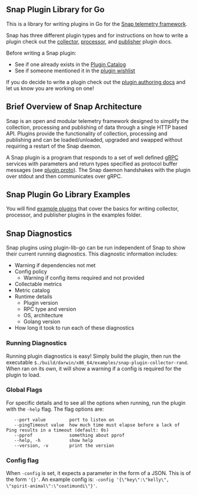 ## Snap Plugin Library for Go

This is a library for writing plugins in Go for the [Snap telemetry framework](https://github.com/intelsdi-x/snap). 

Snap has three different plugin types and for instructions on how to write a plugin check out the [collector](/examples/snap-plugin-collector-rand/README.md), [processor](examples/snap-plugin-processor-reverse/README.md), and [publisher](examples/snap-plugin-publisher-file/README.md) plugin docs.

Before writing a Snap plugin:

* See if one already exists in the [Plugin Catalog](https://github.com/intelsdi-x/snap/blob/master/docs/PLUGIN_CATALOG.md) 
* See if someone mentioned it in the [plugin wishlist](https://github.com/intelsdi-x/snap/blob/master/docs/PLUGIN_CATALOG.md#wishlist)

If you do decide to write a plugin check out the [plugin authoring docs](https://github.com/intelsdi-x/snap/blob/master/docs/PLUGIN_AUTHORING.md#plugin-authoring) and let us know you are working on one!

## Brief Overview of Snap Architecture

Snap is an open and modular telemetry framework designed to simplify the collection, processing and publishing of data through a single HTTP based API. Plugins provide the functionality of collection, processing and publishing and can be loaded/unloaded, upgraded and swapped without requiring a restart of the Snap daemon.

A Snap plugin is a program that responds to a set of well defined [gRPC](http://www.grpc.io/) services with parameters and return types specified as protocol buffer messages (see [plugin.proto](https://github.com/intelsdi-x/snap/blob/master/control/plugin/rpc/plugin.proto)). The Snap daemon handshakes with the plugin over stdout and then communicates over gRPC.


## Snap Plugin Go Library Examples
You will find [example plugins](examples) that cover the basics for writing collector, processor, and publisher plugins in the examples folder.


## Snap Diagnostics
Snap plugins using plugin-lib-go can be run independent of Snap to show their current running diagnostics. This diagnostic information includes:
* Warning if dependencies not met
* Config policy
    * Warning if config items required and not provided
* Collectable metrics
* Metric catalog
* Runtime details
    * Plugin version
    * RPC type and version
    * OS, architecture
    * Golang version
* How long it took to run each of these diagnostics

### Running Diagnostics
Running plugin diagnostics is easy! Simply build the plugin, then run the executable `$./build/darwin/x86_64/examples/snap-plugin-collector-rand`. When ran on its own, it will show a warning if a config is required for the plugin to load. 

### Global Flags
For specific details and to see all the options when running, run the plugin with the `-help` flag. The flag options are:
```--config value       config file to use
   --port value         port to listen on
   --pingTimeout value  how much time must elapse before a lack of Ping results in a timeout (default: 0s)
   --pprof              something about pprof
   --help, -h           show help
   --version, -v        print the version
```

### Config flag
When `-config` is set, it expects a parameter in the form of a JSON. This is of the form `'{}'`. An example config is: `-config '{\"key\":\"kelly\", \"spirit-animal\":\"coatimundi\"}'`.